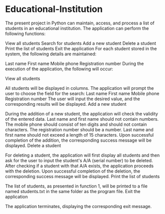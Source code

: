 # Educational-Institution
The present project in Python can maintain, access, and process a list of students in an educational institution.
The application can perform the following functions:

View all students
Search for students
Add a new student
Delete a student
Print the list of students
Exit the application
For each student stored in the system, the following details are maintained:

Last name
First name
Mobile phone
Registration number
During the execution of the application, the following will occur:

View all students

All students will be displayed in columns.
The application will prompt the user to choose the field for the search:
Last name
First name
Mobile phone
Registration number
The user will input the desired value, and the corresponding results will be displayed.
Add a new student

During the addition of a new student, the application will check the validity of the entered data.
Last name and first name should not contain numbers.
The mobile phone should consist of ten digits and should not contain characters.
The registration number should be a number.
Last name and first name should not exceed a length of 15 characters.
Upon successful completion of the addition, the corresponding success message will be displayed.
Delete a student

For deleting a student, the application will first display all students and then ask for the user to input the student's A/A (serial number) to be deleted.
After checking if a student with that A/A exists, the application proceeds with the deletion.
Upon successful completion of the deletion, the corresponding success message will be displayed.
Print the list of students

The list of students, as presented in function 1, will be printed to a file named students.txt in the same folder as the program file.
Exit the application

The application terminates, displaying the corresponding exit message.
